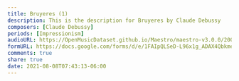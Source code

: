 ```yaml
---
title: Bruyeres (1)
description: This is the description for Bruyeres by Claude Debussy
composers: [Claude Debussy]
periods: [Impressionism]
audioURL: https://OpenMusicDataset.github.io/Maestro/maestro-v3.0.0/2006/MIDI-Unprocessed_01_R1_2006_01-09_ORIG_MID--AUDIO_01_R1_2006_03_Track03_wav.midi
formURL: https://docs.google.com/forms/d/e/1FAIpQLSeD-L96x1g_ADAX4QbkmeyIGjENC2YtfIfVwtzOFm1NKKNm0Q/viewform
comments: true
share: true
date: 2021-08-08T07:43:13-06:00
---
```

